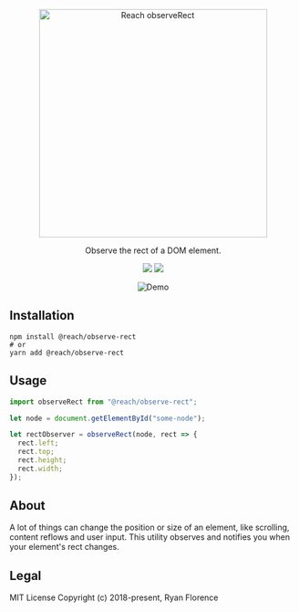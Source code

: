 <p align="center">
  <a href="https://reach.tech">
    <img alt="Reach observeRect" src="./logo.png" width="400">
  </a>
</p>

<p align="center">
  Observe the rect of a DOM element.
</p>

<p align="center">
  <a href="https://www.npmjs.com/package/@reach/createRectObserver"><img src="https://img.shields.io/npm/v/@reach/createRectObserver.svg?style=flat-square"></a>
  <a href="https://www.npmjs.com/package/@reach/createRectObserver"><img src="https://img.shields.io/npm/dm/@reach/createRectObserver.svg?style=flat-square"></a>
</p>

<p align="center">
  <img src="./demo.gif" alt="Demo"/>
</p>

## Installation

```
npm install @reach/observe-rect
# or
yarn add @reach/observe-rect
```

## Usage

```js
import observeRect from "@reach/observe-rect";

let node = document.getElementById("some-node");

let rectObserver = observeRect(node, rect => {
  rect.left;
  rect.top;
  rect.height;
  rect.width;
});
```

## About

A lot of things can change the position or size of an element, like scrolling, content reflows and user input. This utility observes and notifies you when your element's rect changes.

## Legal

MIT License
Copyright (c) 2018-present, Ryan Florence
